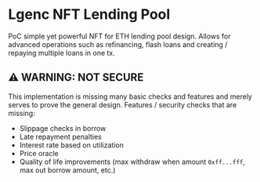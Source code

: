 # Lgenc NFT Lending Pool

PoC simple yet powerful NFT for ETH lending pool design. Allows for advanced operations such as
refinancing, flash loans and creating / repaying multiple loans in one tx.

## ⚠️ WARNING: NOT SECURE
This implementation is missing many basic checks and features and merely serves to prove the general
design. Features / security checks that are missing:

- Slippage checks in borrow
- Late repayment penalties
- Interest rate based on utilization
- Price oracle
- Quality of life improvements (max withdraw when amount `0xff...fff`, max out borrow amount, etc.)
